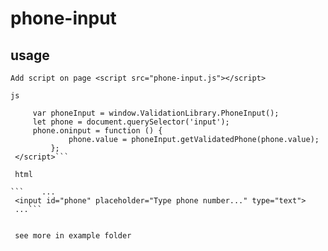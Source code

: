 # phone-input

## usage
    Add script on page <script src="phone-input.js"></script>

    js
   ``` <script>
        var phoneInput = window.ValidationLibrary.PhoneInput();
        let phone = document.querySelector('input');
        phone.oninput = function () {
                phone.value = phoneInput.getValidatedPhone(phone.value);
            };
    </script>```

    html
  
```    ...
    <input id="phone" placeholder="Type phone number..." type="text">
    ...```


    see more in example folder

